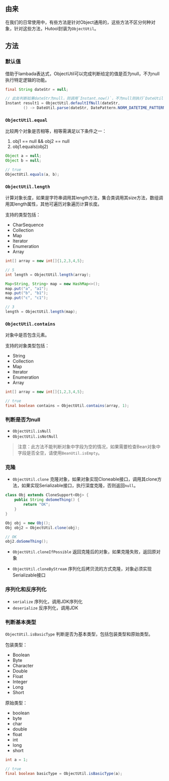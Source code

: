 ## 由来

在我们的日常使用中，有些方法是针对Object通用的，这些方法不区分何种对象，针对这些方法，Hutool封装为`ObjectUtil`。

## 方法

### 默认值

借助于lambada表达式，ObjectUtil可以完成判断给定的值是否为null，不为null执行特定逻辑的功能。

```java
final String dateStr = null;

// 此处判断如果dateStr为null，则调用`Instant.now()`，不为null则执行`DateUtil.parse`
Instant result1 = ObjectUtil.defaultIfNull(dateStr,
		() -> DateUtil.parse(dateStr, DatePattern.NORM_DATETIME_PATTERN).toInstant(), Instant.now());
```

### `ObjectUtil.equal`
比较两个对象是否相等，相等需满足以下条件之一：

1. obj1 == null && obj2 == null
2. obj1.equals(obj2)

```java
Object a = null;
Object b = null;

// true
ObjectUtil.equals(a, b);
```

### `ObjectUtil.length`
计算对象长度，如果是字符串调用其length方法，集合类调用其size方法，数组调用其length属性，其他可遍历对象遍历计算长度。

支持的类型包括：
- CharSequence
- Collection
- Map
- Iterator
- Enumeration
- Array

```java
int[] array = new int[]{1,2,3,4,5};

// 5
int length = ObjectUtil.length(array);

Map<String, String> map = new HashMap<>();
map.put("a", "a1");
map.put("b", "b1");
map.put("c", "c1");

// 3
length = ObjectUtil.length(map);
```

### `ObjectUtil.contains`
对象中是否包含元素。

支持的对象类型包括：
- String
- Collection
- Map
- Iterator
- Enumeration
- Array

```java
int[] array = new int[]{1,2,3,4,5};

// true
final boolean contains = ObjectUtil.contains(array, 1);
```

### 判断是否为null
- `ObjectUtil.isNull`
- `ObjectUtil.isNotNull`

> 注意：此方法不能判断对象中字段为空的情况，如果需要检查Bean对象中字段是否全空，请使用`BeanUtil.isEmpty`。

### 克隆

- `ObjectUtil.clone` 克隆对象，如果对象实现Cloneable接口，调用其clone方法，如果实现Serializable接口，执行深度克隆，否则返回`null`。

```java
class Obj extends CloneSupport<Obj> {
	public String doSomeThing() {
		return "OK";
	}
}
```

```java
Obj obj = new Obj();
Obj obj2 = ObjectUtil.clone(obj);

// OK
obj2.doSomeThing();
```

- `ObjectUtil.cloneIfPossible` 返回克隆后的对象，如果克隆失败，返回原对象

- `ObjectUtil.cloneByStream` 序列化后拷贝流的方式克隆，对象必须实现Serializable接口

### 序列化和反序列化

- `serialize` 序列化，调用JDK序列化
- `deserialize`  反序列化，调用JDK

### 判断基本类型

`ObjectUtil.isBasicType` 判断是否为基本类型，包括包装类型和原始类型。

包装类型：

- Boolean
- Byte
- Character
- Double
- Float
- Integer
- Long
- Short

原始类型：

- boolean
- byte
- char
- double
- float
- int
- long
- short

```java
int a = 1;

// true
final boolean basicType = ObjectUtil.isBasicType(a);
```